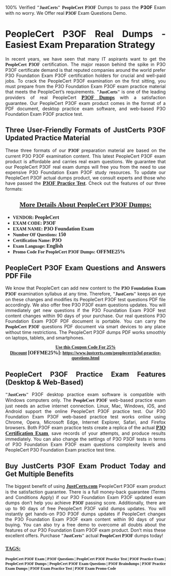 <p style="text-align: justify;">100% Verified <span style="font-size:14px;"><span style="font-family:Georgia,serif;"><strong>"JustCerts"</strong></span></span> <span style="font-family:Georgia,serif;"><strong>PeopleCert P3OF</strong></span> Dumps to pass the <strong>P3OF</strong> Exam with no worry. We Offer real <span style="font-family:Georgia,serif;"><strong>P3OF</strong></span> Exam Questions Demo.</p>

<h1 style="text-align: justify;"><strong>PeopleCert P3OF Real Dumps - Easiest Exam Preparation Strategy</strong></h1>

<p style="text-align: justify;">In recent years, we have seen that many IT aspirants want to get the <span style="font-family:Georgia,serif;"><strong>PeopleCert P3OF</strong></span> certification. The major reason behind the spike in P3O P3OF certificate demand is that reputed companies around the world prefer P3O Foundation Exam P3OF certification holders for crucial and well-paid jobs. To crack the PeopleCert P3OF examination on the first sitting, you must prepare from the P3O Foundation Exam P3OF exam practice material that meets the PeopleCert’s requirements. <span style="font-size:14px;"><span style="font-family:Georgia,serif;"><strong>"JustCerts"</strong></span></span> is one of the leading providers of real PeopleCert <a href="https://www.justcerts.com/peoplecert/p3of-practice-questions.html"><span style="font-size:16px;"><u><span style="font-family:Georgia,serif;"><strong>P3OF Dumps</strong></span></u></span></a> with a satisfaction guarantee. Our PeopleCert P3OF exam product comes in the format of a PDF document, desktop practice exam software, and web-based P3O Foundation Exam P3OF practice test.</p>

<h2 style="text-align: justify;"><strong>Three User-Friendly Formats of JustCerts P3OF Updated Practice Material</strong></h2>

<p style="text-align: justify;">These three formats of our <span style="font-family:Georgia,serif;"><strong>P3OF </strong></span> preparation material are based on the current P3O P3OF examination content. This latest PeopleCert P3OF exam product is affordable and carries real exam questions. We guarantee that our PeopleCert P3OF real exam dumps will free you from the need to use expensive P3O Foundation Exam P3OF study resources. To update our PeopleCert P3OF actual dumps product, we consult experts and those who have passed the <a href="https://www.justcerts.com/peoplecert/p3of-practice-questions.html"><u><span style="font-size:16px;"><span style="font-family:Georgia,serif;"><strong>P3OF Practice Test</strong></span></span></u></a>. Check out the features of our three formats:</p>

<h2 style="text-align: center;"><u><strong><span style="font-family:Georgia,serif;">More Details About PeopleCert P3OF Dumps:</span></strong></u></h2>

<ul>
	<li style="text-align: justify;"><span style="font-size:14px;"><span style="font-family:Georgia,serif;"><strong>VENDOR: </strong></span></span><span style="font-size:16px;"><span style="font-family:Georgia,serif;"><strong>PeopleCert</strong></span></span></li>
	<li style="text-align: justify;"><span style="font-size:14px;"><span style="font-family:Georgia,serif;"><strong>EXAM CODE: </strong></span></span><span style="font-size:16px;"><span style="font-family:Georgia,serif;"><strong>P3OF</strong></span></span></li>
	<li style="text-align: justify;"><span style="font-size:14px;"><span style="font-family:Georgia,serif;"><strong>EXAM NAME: </strong></span></span><span style="font-size:16px;"><span style="font-family:Georgia,serif;"><strong>P3O Foundation Exam</strong></span></span></li>
	<li style="text-align: justify;"><span style="font-size:14px;"><span style="font-family:Georgia,serif;"><strong>Number OF Questions: </strong></span></span><span style="font-size:16px;"><span style="font-family:Georgia,serif;"><strong>150</strong></span></span></li>
	<li style="text-align: justify;"><span style="font-size:14px;"><span style="font-family:Georgia,serif;"><strong>Certification Name: </strong></span></span><span style="font-size:16px;"><span style="font-family:Georgia,serif;"><strong>P3O</strong></span></span></li>
	<li style="text-align: justify;"><span style="font-size:14px;"><span style="font-family:Georgia,serif;"><strong>Exam Language: </strong></span></span><span style="font-size:16px;"><span style="font-family:Georgia,serif;"><strong>English</strong></span></span></li>
	<li style="text-align: justify;"><span style="font-size:14px;"><span style="font-family:Georgia,serif;"><strong>Promo Code For PeopleCert P3OF Dumps: </strong></span></span><span style="font-size:16px;"><span style="font-family:Georgia,serif;"><strong>OFFME25%</strong></span></span></li>
</ul>

<h2 style="text-align: justify;"><strong>PeopleCert P3OF Exam Questions and Answers PDF File</strong></h2>

<p style="text-align: justify;">We know that PeopleCert can add new content to the <span style="font-family:Georgia,serif;"><strong>P3O Foundation Exam P3OF</strong></span> examination syllabus at any time. Therefore, <span style="font-size:14px;"><span style="font-family:Georgia,serif;"><strong>"JustCerts"</strong></span></span> keeps an eye on these changes and modifies its PeopleCert P3OF test questions PDF file accordingly. We also offer free P3O P3OF exam questions updates. You will immediately get new questions if the P3O Foundation Exam P3OF test content changes within 90 days of your purchase. Our real questions P3O Foundation Exam P3OF PDF document is portable. You can carry the <span style="font-family:Georgia,serif;"><strong>PeopleCert P3OF</strong></span> questions PDF document via smart devices to any place without time restrictions. The PeopleCert P3OF dumps PDF works smoothly on laptops, tablets, and smartphones.</p>

<p style="text-align: center;"><span style="font-size:14px;"><span style="font-family:Georgia,serif;"><strong><u>Use this Coupon Code For 25% Discount</u> </strong></span></span><span style="font-size:16px;"><span style="font-family:Georgia,serif;"><strong>[OFFME25%]</strong></span></span><span style="font-size:14px;"><span style="font-family:Georgia,serif;"><strong>: <u><a href="https://www.justcerts.com/peoplecert/p3of-practice-questions.html">https://www.justcerts.com/peoplecert/p3of-practice-questions.html</a></u></strong></span></span></p>

<h2 style="text-align: justify;"><strong>PeopleCert P3OF Practice Exam Features (Desktop & Web-Based)</strong></h2>

<p style="text-align: justify;"><span style="font-size:14px;"><span style="font-family:Georgia,serif;"><strong>"JustCerts"</strong></span></span> P3OF desktop practice exam software is compatible with Windows computers only. The <span style="font-family:Georgia,serif;"><strong>PeopleCert P3OF</strong></span> web-based practice exam just needs an active internet connection. Linux, Mac, Windows, iOS, and Android support the online PeopleCert P3OF practice test. Our P3O Foundation Exam P3OF web-based practice test works online using Chrome, Opera, Microsoft Edge, Internet Explorer, Safari, and Firefox browsers. Both P3OF exam practice tests create a replica of the actual <u><a href="https://www.justcerts.com/peoplecert/p3o-certification-exams.html"><span style="font-size:16px;"><span style="font-family:Georgia,serif;"><strong>P3O Certification Exam</strong></span></span></a></u>, save records of your attempts, and produce results immediately. You can also change the settings of P3O P3OF tests in terms of P3O Foundation Exam P3OF exam questions complexity levels and PeopleCert P3O Foundation Exam practice test time.</p>

<h2 style="text-align: justify;"><strong>Buy JustCerts P3OF Exam Product Today and Get Multiple Benefits</strong></h2>

<p style="text-align: justify;">The biggest benefit of using <a href="https://www.justcerts.com/"><u><span style="font-size:16px;"><span style="font-family:Georgia,serif;"><strong>JustCerts.com</strong></span></span></u></a> PeopleCert P3OF exam product is the satisfaction guarantee. There is a full money-back guarantee (Terms and Conditions Apply) if our P3O Foundation Exam P3OF updated exam dumps don’t help you achieve <span style="font-family:Georgia,serif;"><strong>P3OF </strong></span> passing score. Additionally, there are up to 90 days of free PeopleCert P3OF valid dumps updates. You will instantly get hands-on P3O P3OF dumps updates if PeopleCert changes the P3O Foundation Exam P3OF exam content within 90 days of your buying. You can also try a free demo to overcome all doubts about the features of our P3O Foundation Exam P3OF exam product. Don’t miss these excellent offers. Purchase <span style="font-size:14px;"><span style="font-family:Georgia,serif;"><strong>"JustCerts"</strong></span></span> actual <span style="font-family:Georgia,serif;"><strong>PeopleCert P3OF</strong></span> dumps today!</p>

<h3 style="text-align: justify;"><u><span style="font-size:16px;"><span style="font-family:Georgia,serif;"><strong>TAGS:</strong></span></span></u></h3>

<p style="text-align: justify;"><span style="font-size:12px;"><span style="font-family:Georgia,serif;"><strong>PeopleCert P3OF Exam | P3OF Questions | PeopleCert P3OF Practice Test | P3OF Practice Exam | PeopleCert P3OF Dumps | PeopleCert P3OF Exam Questions | P3OF Braindumps | P3OF Practice Exam Dumps | P3OF Exam Practice Test | P3OF Exam Promo Code </strong></span></span></p>
